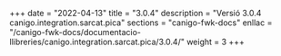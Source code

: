 +++
date        = "2022-04-13"
title       = "3.0.4"
description = "Versió 3.0.4 canigo.integration.sarcat.pica"
sections    = "canigo-fwk-docs"
enllac		= "/canigo-fwk-docs/documentacio-llibreries/canigo.integration.sarcat.pica/3.0.4/"
weight		= 3
+++
